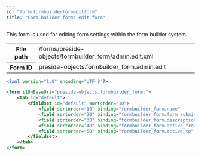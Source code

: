```yaml
---
id: "form-formbuilderformeditform"
title: "Form builder form: edit form"
---
```


This form is used for editing form settings within the form builder system.

<div class="table-responsive"><table class="table table-condensed"><tr><th>File path</th><td>/forms/preside-objects/formbuilder_form/admin.edit.xml</td></tr><tr><th>Form ID</th><td>preside-objects.formbuilder_form.admin.edit</td></tr></table></div>

```xml
<?xml version="1.0" encoding="UTF-8"?>

<form i18nBaseUri="preside-objects.formbuilder_form:">
    <tab id="default">
        <fieldset id="default" sortorder="10">
            <field sortorder="10" binding="formbuilder_form.name"        control="textinput" />
            <field sortorder="20" binding="formbuilder_form.form_submitted_message"          />
            <field sortorder="30" binding="formbuilder_form.description" control="textarea"  />
            <field sortorder="40" binding="formbuilder_form.active_from"                     />
            <field sortorder="50" binding="formbuilder_form.active_to"                       />
        </fieldset>
    </tab>
</form>
```